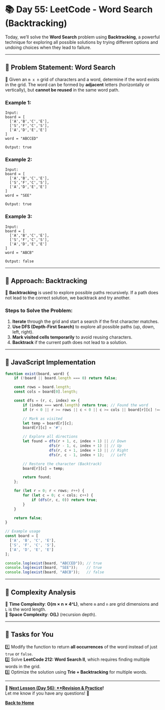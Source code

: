 # **📚 Day 55: LeetCode - Word Search (Backtracking)**  

Today, we’ll solve the **Word Search** problem using **Backtracking**, a powerful technique for exploring all possible solutions by trying different options and undoing choices when they lead to failure.  

---

## **🔹 Problem Statement: Word Search**  

📌 Given an `m x n` grid of characters and a word, determine if the word exists in the grid. The word can be formed by **adjacent** letters (horizontally or vertically), but **cannot be reused** in the same word path.

### **Example 1**:
```plaintext
Input:
board = [
  ['A','B','C','E'],
  ['S','F','C','S'],
  ['A','D','E','E']
]
word = "ABCCED"

Output: true
```

### **Example 2**:
```plaintext
Input:
board = [
  ['A','B','C','E'],
  ['S','F','C','S'],
  ['A','D','E','E']
]
word = "SEE"

Output: true
```

### **Example 3**:
```plaintext
Input:
board = [
  ['A','B','C','E'],
  ['S','F','C','S'],
  ['A','D','E','E']
]
word = "ABCB"

Output: false
```

---

## **🔹 Approach: Backtracking**  

🔹 **Backtracking** is used to explore possible paths recursively. If a path does not lead to the correct solution, we backtrack and try another.  

### **Steps to Solve the Problem**:
1. **Iterate** through the grid and start a search if the first character matches.  
2. **Use DFS (Depth-First Search)** to explore all possible paths (up, down, left, right).  
3. **Mark visited cells temporarily** to avoid reusing characters.  
4. **Backtrack** if the current path does not lead to a solution.  

---

## **🔹 JavaScript Implementation**  

```js
function exist(board, word) {
    if (!board || board.length === 0) return false;

    const rows = board.length;
    const cols = board[0].length;

    const dfs = (r, c, index) => {
        if (index === word.length) return true; // Found the word
        if (r < 0 || r >= rows || c < 0 || c >= cols || board[r][c] !== word[index]) return false;

        // Mark as visited
        let temp = board[r][c];
        board[r][c] = '#';

        // Explore all directions
        let found = dfs(r + 1, c, index + 1) || // Down
                    dfs(r - 1, c, index + 1) || // Up
                    dfs(r, c + 1, index + 1) || // Right
                    dfs(r, c - 1, index + 1);   // Left

        // Restore the character (Backtrack)
        board[r][c] = temp;

        return found;
    };

    for (let r = 0; r < rows; r++) {
        for (let c = 0; c < cols; c++) {
            if (dfs(r, c, 0)) return true;
        }
    }

    return false;
}

// Example usage
const board = [
  ['A', 'B', 'C', 'E'],
  ['S', 'F', 'C', 'S'],
  ['A', 'D', 'E', 'E']
];

console.log(exist(board, "ABCCED")); // true
console.log(exist(board, "SEE"));    // true
console.log(exist(board, "ABCB"));   // false
```

---

## **🔹 Complexity Analysis**  
🔹 **Time Complexity**: **O(m × n × 4^L)**, where `m` and `n` are grid dimensions and `L` is the word length.  
🔹 **Space Complexity**: **O(L)** (recursion depth).  

---

## **📝 Tasks for You**  
1️⃣ Modify the function to return **all occurrences** of the word instead of just `true` or `false`.  
2️⃣ Solve **LeetCode 212: Word Search II**, which requires finding multiple words in the grid.  
3️⃣ Optimize the solution using **Trie + Backtracking** for multiple words.  

---

🎯 **[Next Lesson (Day 56): **Revision & Practice](../day_56/README.md)!**  
Let me know if you have any questions! 🚀

[**Back to Home**](../../../)
